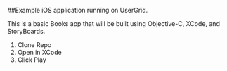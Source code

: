 ##Example iOS application running on UserGrid.

This is a basic Books app that will be built using Objective-C, XCode, and StoryBoards.

1. Clone Repo
2. Open in XCode
3. Click Play
